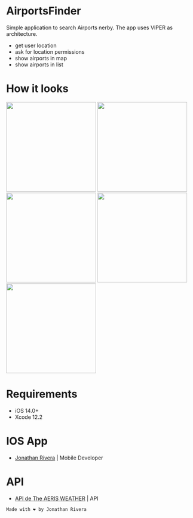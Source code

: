 # AirportsFinder

Simple application to search Airports nerby. The app uses VIPER as architecture.

  - get user location
  - ask for location permissions
  - show airports in map
  - show airports in list

# How it looks

<img width="240" alt="" src="https://user-images.githubusercontent.com/30934641/96399184-5b074580-1193-11eb-80d1-0f61ce99d296.png?raw=true">
<img width="240" alt="" src="https://user-images.githubusercontent.com/30934641/96399187-5d699f80-1193-11eb-9a62-4d67715713ba.png?raw=true">
<img width="240" alt="" src="https://user-images.githubusercontent.com/30934641/96399190-5f336300-1193-11eb-876e-1966134f9847.png?raw=true">
<img width="240" alt="" src="https://user-images.githubusercontent.com/30934641/96399198-65c1da80-1193-11eb-8ce6-d942c12a1115.png?raw=true">
<img width="240" alt="" src="https://user-images.githubusercontent.com/30934641/96399202-678b9e00-1193-11eb-9cdf-53503415af91.png?raw=true">


# Requirements
- iOS 14.0+
- Xcode 12.2

# IOS App
 - [Jonathan Rivera](https://github.com/JonaRivera-RB) | Mobile Developer

 # API
 - [API de The AERIS WEATHER](https://www.aerisweather.com/support/docs/api/reference/endpoints/places-airports/) | API
 
```
Made with ❤️ by Jonathan Rivera
```
